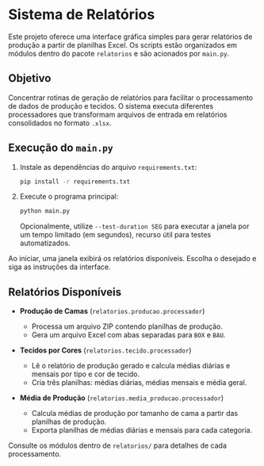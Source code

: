 # Sistema de Relatórios

Este projeto oferece uma interface gráfica simples para gerar relatórios de produção a partir de planilhas Excel. Os scripts estão organizados em módulos dentro do pacote `relatorios` e são acionados por `main.py`.

## Objetivo

Concentrar rotinas de geração de relatórios para facilitar o processamento de dados de produção e tecidos. O sistema executa diferentes processadores que transformam arquivos de entrada em relatórios consolidados no formato `.xlsx`.

## Execução do `main.py`

1. Instale as dependências do arquivo `requirements.txt`:

   ```bash
   pip install -r requirements.txt
   ```

2. Execute o programa principal:

   ```bash
   python main.py
   ```

   Opcionalmente, utilize `--test-duration SEG` para executar a janela por um tempo limitado (em segundos), recurso útil para testes automatizados.

Ao iniciar, uma janela exibirá os relatórios disponíveis. Escolha o desejado e siga as instruções da interface.

## Relatórios Disponíveis

- **Produção de Camas** (`relatorios.producao.processador`)
  - Processa um arquivo ZIP contendo planilhas de produção.
  - Gera um arquivo Excel com abas separadas para `BOX` e `BAU`.

- **Tecidos por Cores** (`relatorios.tecido.processador`)
  - Lê o relatório de produção gerado e calcula médias diárias e mensais por tipo e cor de tecido.
  - Cria três planilhas: médias diárias, médias mensais e média geral.

- **Média de Produção** (`relatorios.media_producao.processador`)
  - Calcula médias de produção por tamanho de cama a partir das planilhas de produção.
  - Exporta planilhas de médias diárias e mensais para cada categoria.

Consulte os módulos dentro de `relatorios/` para detalhes de cada processamento.

